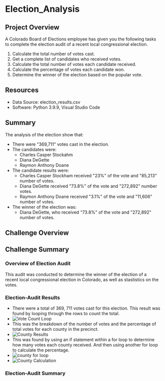 # Election_Analysis

## Project Overview
A Colorado Board of Elections employee has given you the following tasks to complete the election audit of a recent local congressional election.

1. Calculate the total number of votes cast.
2. Get a complete list of candidates who received votes.
3. Calculate the total number of votes each candidate received.
4. Calculate the percentage of votes each candidate won.
5. Determine the winner of the election based on the popular vote.

## Resources
- Data Source: election_results.csv
- Software: Python 3.9.9, Visual Studio Code

## Summary
The analysis of the election show that:
- There were "369,711" votes cast in the election.
- The candidates were:
    - Charles Casper Stockahm
    - Diana DeGette
    - Raymon Anthony Doane
- The candidate results were:
    - Charles Casper Stockham received "23%" of the vote and "85,213" number of votes.
    - Diana DeGette received "73.8%" of the vote and "272,892" number votes. 
    - Raymon Anthony Doane received "3.1%" of the vote and "11,606" number of votes.
- The winner of the election was:
    - Diana DeGette, who received "73.8%" of the vote and "272,892" number of votes. 
    
## Challenge Overview

## Challenge Summary

### Overview of Election Audit
This audit was conducted to determine the winner of the election of a recent local congressional election in Colorado, as well as stastistics on the votes. 

### Election-Audit Results
- There were a total of 369, 711 votes cast for this election. This result was found by looping through the rows to count the total. 
- ![Vote Count Loop](https://user-images.githubusercontent.com/95246572/149638917-f133361a-be28-4bec-b958-3050f7b01f0e.png)
- This was the breakdown of the number of votes and the percentage of total votes for each county in the precinct.
- ![County Results](https://user-images.githubusercontent.com/95246572/149638973-ff408461-68a2-40b4-9f99-af7f883d0bb7.png)
- This was found by using an if statement within a for loop to determine how many votes each county received. And then using another for loop to calculate the percentage. 
- ![county for loop](https://user-images.githubusercontent.com/95246572/149639095-1c62ceb8-9e6f-47b3-b704-b55c4af7783d.png)
- ![County Calculation](https://user-images.githubusercontent.com/95246572/149639099-fbe872c3-8e6c-40cd-88c2-91c0701349b7.png)



### Election-Audit Summary

